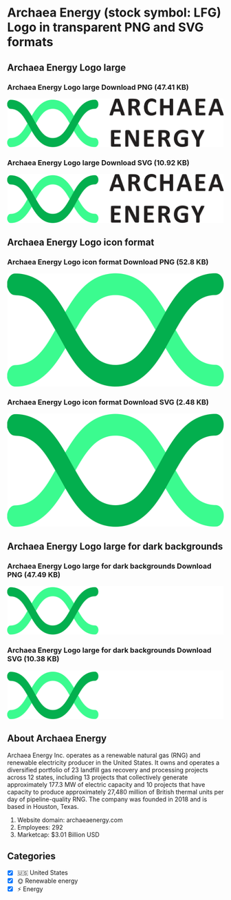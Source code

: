 # Archaea Energy (stock symbol: LFG) Logo in transparent PNG and SVG formats

## Archaea Energy Logo large

### Archaea Energy Logo large Download PNG (47.41 KB)

![Archaea Energy Logo large Download PNG (47.41 KB)](/img/orig/LFG_BIG-4938e173.png)

### Archaea Energy Logo large Download SVG (10.92 KB)

![Archaea Energy Logo large Download SVG (10.92 KB)](/img/orig/LFG_BIG-95aba36b.svg)

## Archaea Energy Logo icon format

### Archaea Energy Logo icon format Download PNG (52.8 KB)

![Archaea Energy Logo icon format Download PNG (52.8 KB)](/img/orig/LFG-e2765372.png)

### Archaea Energy Logo icon format Download SVG (2.48 KB)

![Archaea Energy Logo icon format Download SVG (2.48 KB)](/img/orig/LFG-c4cdc7a5.svg)

## Archaea Energy Logo large for dark backgrounds

### Archaea Energy Logo large for dark backgrounds Download PNG (47.49 KB)

![Archaea Energy Logo large for dark backgrounds Download PNG (47.49 KB)](/img/orig/LFG_BIG.D-96934929.png)

### Archaea Energy Logo large for dark backgrounds Download SVG (10.38 KB)

![Archaea Energy Logo large for dark backgrounds Download SVG (10.38 KB)](/img/orig/LFG_BIG.D-7de8719a.svg)

## About Archaea Energy

Archaea Energy Inc. operates as a renewable natural gas (RNG) and renewable electricity producer in the United States. It owns and operates a diversified portfolio of 23 landfill gas recovery and processing projects across 12 states, including 13 projects that collectively generate approximately 177.3 MW of electric capacity and 10 projects that have capacity to produce approximately 27,480 million of British thermal units per day of pipeline-quality RNG. The company was founded in 2018 and is based in Houston, Texas.

1. Website domain: archaeaenergy.com
2. Employees: 292
3. Marketcap: $3.01 Billion USD


## Categories
- [x] 🇺🇸 United States
- [x] 🌞 Renewable energy
- [x] ⚡ Energy
